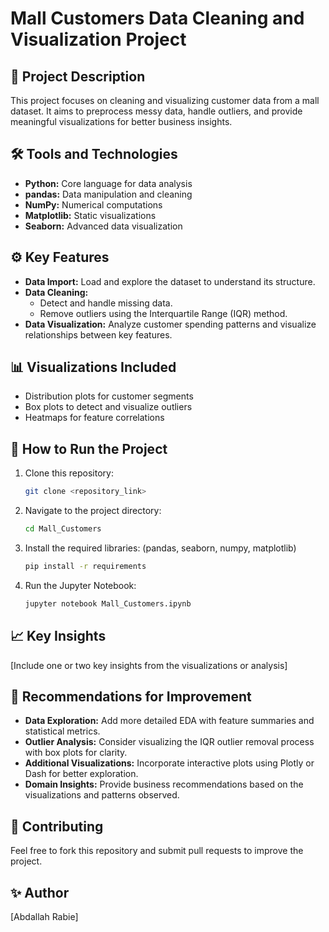 # Mall Customers Data Cleaning and Visualization Project

## 📄 Project Description

This project focuses on cleaning and visualizing customer data from a mall dataset. It aims to preprocess messy data, handle outliers, and provide meaningful visualizations for better business insights.

## 🛠️ Tools and Technologies

- **Python:** Core language for data analysis
- **pandas:** Data manipulation and cleaning
- **NumPy:** Numerical computations
- **Matplotlib:** Static visualizations
- **Seaborn:** Advanced data visualization

## ⚙️ Key Features

- **Data Import:** Load and explore the dataset to understand its structure.
- **Data Cleaning:**
  - Detect and handle missing data.
  - Remove outliers using the Interquartile Range (IQR) method.
- **Data Visualization:** Analyze customer spending patterns and visualize relationships between key features.

## 📊 Visualizations Included

- Distribution plots for customer segments
- Box plots to detect and visualize outliers
- Heatmaps for feature correlations

## 🚀 How to Run the Project

1. Clone this repository:
   ```bash
   git clone <repository_link>
   ```
2. Navigate to the project directory:
   ```bash
   cd Mall_Customers
   ```
3. Install the required libraries: (pandas, seaborn, numpy, matplotlib)
   ```bash
   pip install -r requirements
   ```
4. Run the Jupyter Notebook:
   ```bash
   jupyter notebook Mall_Customers.ipynb
   ```

## 📈 Key Insights

[Include one or two key insights from the visualizations or analysis]

## 💍 Recommendations for Improvement

- **Data Exploration:** Add more detailed EDA with feature summaries and statistical metrics.
- **Outlier Analysis:** Consider visualizing the IQR outlier removal process with box plots for clarity.
- **Additional Visualizations:** Incorporate interactive plots using Plotly or Dash for better exploration.
- **Domain Insights:** Provide business recommendations based on the visualizations and patterns observed.

## 🥇 Contributing

Feel free to fork this repository and submit pull requests to improve the project.

## ✨ Author

[Abdallah Rabie]
